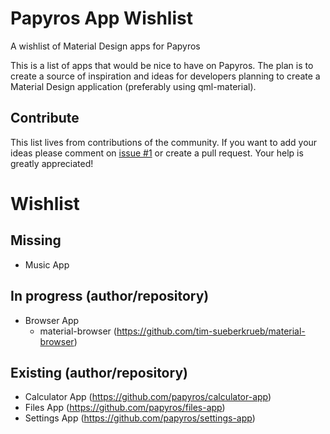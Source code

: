 # Papyros App Wishlist
A wishlist of Material Design apps for Papyros

This is a list of apps that would be nice to have on Papyros. The plan is to create a source of inspiration and ideas for developers planning to create a Material Design application (preferably using qml-material).

## Contribute
This list lives from contributions of the community. If you want to add your ideas please comment on [issue #1](https://github.com/tim-sueberkrueb/papyros-app-wishlist/issues/1) or create a pull request. Your help is greatly appreciated!

# Wishlist

## Missing
* Music App

## In progress (author/repository)
* Browser App
  * material-browser (https://github.com/tim-sueberkrueb/material-browser)

## Existing (author/repository)
* Calculator App (https://github.com/papyros/calculator-app)
* Files App (https://github.com/papyros/files-app)
* Settings App (https://github.com/papyros/settings-app)
